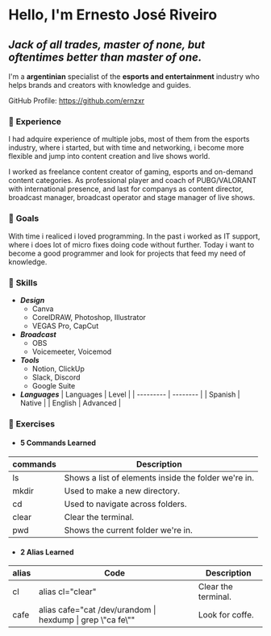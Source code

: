 # Hello, I'm Ernesto José Riveiro

## _Jack of all trades, master of none, but oftentimes better than master of one._

I'm a **argentinian** specialist of the **esports and entertainment** industry who helps brands and creators with knowledge and guides.

GitHub Profile: https://github.com/ernzxr

### 📃 **Experience**

I had adquire experience of multiple jobs, most of them from the esports industry, where i started, but with time and networking, i become more flexible and jump into content creation and live shows world. 

I worked as freelance content creator of gaming, esports and on-demand content categories. As professional player and coach of PUBG/VALORANT with international presence, and last for companys as content director, broadcast manager, broadcast operator and stage manager of live shows.

### 🎯 **Goals**

With time i realiced i loved programming. In the past i worked as IT support, where i does lot of micro fixes doing code without further. Today i want to become a good programmer and look for projects that feed my need of knowledge.

### 🧠 **Skills**

* ***Design***
    * Canva
    * CorelDRAW, Photoshop, Illustrator
    * VEGAS Pro, CapCut
* ***Broadcast***
    * OBS
    * Voicemeeter, Voicemod
* ***Tools***
    * Notion, ClickUp
    * Slack, Discord
    * Google Suite
* ***Languages***
    | Languages | Level    |
    | --------- | -------- |
    | Spanish   | Native   |
    | English   | Advanced | 

### 📝 **Exercises**

* #### **5 Commands Learned**

| commands | Description                                          |
| -------- | ---------------------------------------------------- |
| ls       | Shows a list of elements inside the folder we're in. |
| mkdir    | Used to make a new directory.                        | 
| cd       | Used to navigate across folders.                     | 
| clear    | Clear the terminal.                                  | 
| pwd      | Shows the current folder we're in.                   | 

* #### **2 Alias Learned**

| alias | Code                                                          | Description          |
| ----- | ------------------------------------------------------------- | -------------------- |
| cl    | alias cl="clear"                                              | Clear the terminal.  |
| cafe  | alias cafe="cat /dev/urandom \| hexdump \| grep \\"ca fe\\""  | Look for coffe.      |
